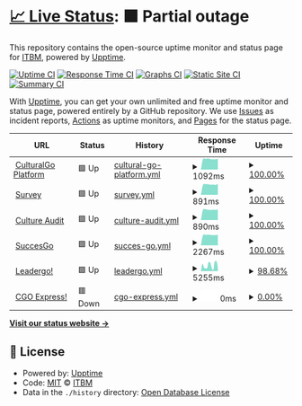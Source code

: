 # [📈 Live Status](https://itbm-services.github.io/monitoring): <!--live status--> **🟧 Partial outage**

This repository contains the open-source uptime monitor and status page for [ITBM](https://itbm-services.github.io/monitoring), powered by [Upptime](https://github.com/upptime/upptime).

[![Uptime CI](https://github.com/itbm-services/monitoring/workflows/Uptime%20CI/badge.svg)](https://github.com/itbm-services/monitoring/actions?query=workflow%3A%22Uptime+CI%22)
[![Response Time CI](https://github.com/itbm-services/monitoring/workflows/Response%20Time%20CI/badge.svg)](https://github.com/itbm-services/monitoring/actions?query=workflow%3A%22Response+Time+CI%22)
[![Graphs CI](https://github.com/itbm-services/monitoring/workflows/Graphs%20CI/badge.svg)](https://github.com/itbm-services/monitoring/actions?query=workflow%3A%22Graphs+CI%22)
[![Static Site CI](https://github.com/itbm-services/monitoring/workflows/Static%20Site%20CI/badge.svg)](https://github.com/itbm-services/monitoring/actions?query=workflow%3A%22Static+Site+CI%22)
[![Summary CI](https://github.com/itbm-services/monitoring/workflows/Summary%20CI/badge.svg)](https://github.com/itbm-services/monitoring/actions?query=workflow%3A%22Summary+CI%22)

With [Upptime](https://upptime.js.org), you can get your own unlimited and free uptime monitor and status page, powered entirely by a GitHub repository. We use [Issues](https://github.com/itbm-services/monitoring/issues) as incident reports, [Actions](https://github.com/itbm-services/monitoring/actions) as uptime monitors, and [Pages](https://itbm-services.github.io/monitoring) for the status page.

<!--start: status pages-->
<!-- This summary is generated by Upptime (https://github.com/upptime/upptime) -->
<!-- Do not edit this manually, your changes will be overwritten -->
<!-- prettier-ignore -->
| URL | Status | History | Response Time | Uptime |
| --- | ------ | ------- | ------------- | ------ |
| <img alt="" src="https://icons.duckduckgo.com/ip3/culturalgo.com.ico" height="13"> [CulturalGo Platform](https://culturalgo.com/plataform) | 🟩 Up | [cultural-go-platform.yml](https://github.com/itbm-services/monitoring/commits/HEAD/history/cultural-go-platform.yml) | <details><summary><img alt="Response time graph" src="./graphs/cultural-go-platform/response-time-week.png" height="20"> 1092ms</summary><br><a href="https://itbm-services.github.io/monitoring/history/cultural-go-platform"><img alt="Response time 1133" src="https://img.shields.io/endpoint?url=https%3A%2F%2Fraw.githubusercontent.com%2Fitbm-services%2Fmonitoring%2FHEAD%2Fapi%2Fcultural-go-platform%2Fresponse-time.json"></a><br><a href="https://itbm-services.github.io/monitoring/history/cultural-go-platform"><img alt="24-hour response time 915" src="https://img.shields.io/endpoint?url=https%3A%2F%2Fraw.githubusercontent.com%2Fitbm-services%2Fmonitoring%2FHEAD%2Fapi%2Fcultural-go-platform%2Fresponse-time-day.json"></a><br><a href="https://itbm-services.github.io/monitoring/history/cultural-go-platform"><img alt="7-day response time 1092" src="https://img.shields.io/endpoint?url=https%3A%2F%2Fraw.githubusercontent.com%2Fitbm-services%2Fmonitoring%2FHEAD%2Fapi%2Fcultural-go-platform%2Fresponse-time-week.json"></a><br><a href="https://itbm-services.github.io/monitoring/history/cultural-go-platform"><img alt="30-day response time 1070" src="https://img.shields.io/endpoint?url=https%3A%2F%2Fraw.githubusercontent.com%2Fitbm-services%2Fmonitoring%2FHEAD%2Fapi%2Fcultural-go-platform%2Fresponse-time-month.json"></a><br><a href="https://itbm-services.github.io/monitoring/history/cultural-go-platform"><img alt="1-year response time 1093" src="https://img.shields.io/endpoint?url=https%3A%2F%2Fraw.githubusercontent.com%2Fitbm-services%2Fmonitoring%2FHEAD%2Fapi%2Fcultural-go-platform%2Fresponse-time-year.json"></a></details> | <details><summary><a href="https://itbm-services.github.io/monitoring/history/cultural-go-platform">100.00%</a></summary><a href="https://itbm-services.github.io/monitoring/history/cultural-go-platform"><img alt="All-time uptime 98.86%" src="https://img.shields.io/endpoint?url=https%3A%2F%2Fraw.githubusercontent.com%2Fitbm-services%2Fmonitoring%2FHEAD%2Fapi%2Fcultural-go-platform%2Fuptime.json"></a><br><a href="https://itbm-services.github.io/monitoring/history/cultural-go-platform"><img alt="24-hour uptime 100.00%" src="https://img.shields.io/endpoint?url=https%3A%2F%2Fraw.githubusercontent.com%2Fitbm-services%2Fmonitoring%2FHEAD%2Fapi%2Fcultural-go-platform%2Fuptime-day.json"></a><br><a href="https://itbm-services.github.io/monitoring/history/cultural-go-platform"><img alt="7-day uptime 100.00%" src="https://img.shields.io/endpoint?url=https%3A%2F%2Fraw.githubusercontent.com%2Fitbm-services%2Fmonitoring%2FHEAD%2Fapi%2Fcultural-go-platform%2Fuptime-week.json"></a><br><a href="https://itbm-services.github.io/monitoring/history/cultural-go-platform"><img alt="30-day uptime 100.00%" src="https://img.shields.io/endpoint?url=https%3A%2F%2Fraw.githubusercontent.com%2Fitbm-services%2Fmonitoring%2FHEAD%2Fapi%2Fcultural-go-platform%2Fuptime-month.json"></a><br><a href="https://itbm-services.github.io/monitoring/history/cultural-go-platform"><img alt="1-year uptime 99.93%" src="https://img.shields.io/endpoint?url=https%3A%2F%2Fraw.githubusercontent.com%2Fitbm-services%2Fmonitoring%2FHEAD%2Fapi%2Fcultural-go-platform%2Fuptime-year.json"></a></details>
| <img alt="" src="https://icons.duckduckgo.com/ip3/newsurvey.culturalgo.com.ico" height="13"> [Survey](https://newsurvey.culturalgo.com/) | 🟩 Up | [survey.yml](https://github.com/itbm-services/monitoring/commits/HEAD/history/survey.yml) | <details><summary><img alt="Response time graph" src="./graphs/survey/response-time-week.png" height="20"> 891ms</summary><br><a href="https://itbm-services.github.io/monitoring/history/survey"><img alt="Response time 877" src="https://img.shields.io/endpoint?url=https%3A%2F%2Fraw.githubusercontent.com%2Fitbm-services%2Fmonitoring%2FHEAD%2Fapi%2Fsurvey%2Fresponse-time.json"></a><br><a href="https://itbm-services.github.io/monitoring/history/survey"><img alt="24-hour response time 744" src="https://img.shields.io/endpoint?url=https%3A%2F%2Fraw.githubusercontent.com%2Fitbm-services%2Fmonitoring%2FHEAD%2Fapi%2Fsurvey%2Fresponse-time-day.json"></a><br><a href="https://itbm-services.github.io/monitoring/history/survey"><img alt="7-day response time 891" src="https://img.shields.io/endpoint?url=https%3A%2F%2Fraw.githubusercontent.com%2Fitbm-services%2Fmonitoring%2FHEAD%2Fapi%2Fsurvey%2Fresponse-time-week.json"></a><br><a href="https://itbm-services.github.io/monitoring/history/survey"><img alt="30-day response time 877" src="https://img.shields.io/endpoint?url=https%3A%2F%2Fraw.githubusercontent.com%2Fitbm-services%2Fmonitoring%2FHEAD%2Fapi%2Fsurvey%2Fresponse-time-month.json"></a><br><a href="https://itbm-services.github.io/monitoring/history/survey"><img alt="1-year response time 879" src="https://img.shields.io/endpoint?url=https%3A%2F%2Fraw.githubusercontent.com%2Fitbm-services%2Fmonitoring%2FHEAD%2Fapi%2Fsurvey%2Fresponse-time-year.json"></a></details> | <details><summary><a href="https://itbm-services.github.io/monitoring/history/survey">100.00%</a></summary><a href="https://itbm-services.github.io/monitoring/history/survey"><img alt="All-time uptime 99.95%" src="https://img.shields.io/endpoint?url=https%3A%2F%2Fraw.githubusercontent.com%2Fitbm-services%2Fmonitoring%2FHEAD%2Fapi%2Fsurvey%2Fuptime.json"></a><br><a href="https://itbm-services.github.io/monitoring/history/survey"><img alt="24-hour uptime 100.00%" src="https://img.shields.io/endpoint?url=https%3A%2F%2Fraw.githubusercontent.com%2Fitbm-services%2Fmonitoring%2FHEAD%2Fapi%2Fsurvey%2Fuptime-day.json"></a><br><a href="https://itbm-services.github.io/monitoring/history/survey"><img alt="7-day uptime 100.00%" src="https://img.shields.io/endpoint?url=https%3A%2F%2Fraw.githubusercontent.com%2Fitbm-services%2Fmonitoring%2FHEAD%2Fapi%2Fsurvey%2Fuptime-week.json"></a><br><a href="https://itbm-services.github.io/monitoring/history/survey"><img alt="30-day uptime 100.00%" src="https://img.shields.io/endpoint?url=https%3A%2F%2Fraw.githubusercontent.com%2Fitbm-services%2Fmonitoring%2FHEAD%2Fapi%2Fsurvey%2Fuptime-month.json"></a><br><a href="https://itbm-services.github.io/monitoring/history/survey"><img alt="1-year uptime 99.93%" src="https://img.shields.io/endpoint?url=https%3A%2F%2Fraw.githubusercontent.com%2Fitbm-services%2Fmonitoring%2FHEAD%2Fapi%2Fsurvey%2Fuptime-year.json"></a></details>
| <img alt="" src="https://icons.duckduckgo.com/ip3/culture04.culturalgo.com.ico" height="13"> [Culture Audit](https://culture04.culturalgo.com:8443/) | 🟩 Up | [culture-audit.yml](https://github.com/itbm-services/monitoring/commits/HEAD/history/culture-audit.yml) | <details><summary><img alt="Response time graph" src="./graphs/culture-audit/response-time-week.png" height="20"> 890ms</summary><br><a href="https://itbm-services.github.io/monitoring/history/culture-audit"><img alt="Response time 889" src="https://img.shields.io/endpoint?url=https%3A%2F%2Fraw.githubusercontent.com%2Fitbm-services%2Fmonitoring%2FHEAD%2Fapi%2Fculture-audit%2Fresponse-time.json"></a><br><a href="https://itbm-services.github.io/monitoring/history/culture-audit"><img alt="24-hour response time 751" src="https://img.shields.io/endpoint?url=https%3A%2F%2Fraw.githubusercontent.com%2Fitbm-services%2Fmonitoring%2FHEAD%2Fapi%2Fculture-audit%2Fresponse-time-day.json"></a><br><a href="https://itbm-services.github.io/monitoring/history/culture-audit"><img alt="7-day response time 890" src="https://img.shields.io/endpoint?url=https%3A%2F%2Fraw.githubusercontent.com%2Fitbm-services%2Fmonitoring%2FHEAD%2Fapi%2Fculture-audit%2Fresponse-time-week.json"></a><br><a href="https://itbm-services.github.io/monitoring/history/culture-audit"><img alt="30-day response time 884" src="https://img.shields.io/endpoint?url=https%3A%2F%2Fraw.githubusercontent.com%2Fitbm-services%2Fmonitoring%2FHEAD%2Fapi%2Fculture-audit%2Fresponse-time-month.json"></a><br><a href="https://itbm-services.github.io/monitoring/history/culture-audit"><img alt="1-year response time 895" src="https://img.shields.io/endpoint?url=https%3A%2F%2Fraw.githubusercontent.com%2Fitbm-services%2Fmonitoring%2FHEAD%2Fapi%2Fculture-audit%2Fresponse-time-year.json"></a></details> | <details><summary><a href="https://itbm-services.github.io/monitoring/history/culture-audit">100.00%</a></summary><a href="https://itbm-services.github.io/monitoring/history/culture-audit"><img alt="All-time uptime 83.63%" src="https://img.shields.io/endpoint?url=https%3A%2F%2Fraw.githubusercontent.com%2Fitbm-services%2Fmonitoring%2FHEAD%2Fapi%2Fculture-audit%2Fuptime.json"></a><br><a href="https://itbm-services.github.io/monitoring/history/culture-audit"><img alt="24-hour uptime 100.00%" src="https://img.shields.io/endpoint?url=https%3A%2F%2Fraw.githubusercontent.com%2Fitbm-services%2Fmonitoring%2FHEAD%2Fapi%2Fculture-audit%2Fuptime-day.json"></a><br><a href="https://itbm-services.github.io/monitoring/history/culture-audit"><img alt="7-day uptime 100.00%" src="https://img.shields.io/endpoint?url=https%3A%2F%2Fraw.githubusercontent.com%2Fitbm-services%2Fmonitoring%2FHEAD%2Fapi%2Fculture-audit%2Fuptime-week.json"></a><br><a href="https://itbm-services.github.io/monitoring/history/culture-audit"><img alt="30-day uptime 99.95%" src="https://img.shields.io/endpoint?url=https%3A%2F%2Fraw.githubusercontent.com%2Fitbm-services%2Fmonitoring%2FHEAD%2Fapi%2Fculture-audit%2Fuptime-month.json"></a><br><a href="https://itbm-services.github.io/monitoring/history/culture-audit"><img alt="1-year uptime 77.01%" src="https://img.shields.io/endpoint?url=https%3A%2F%2Fraw.githubusercontent.com%2Fitbm-services%2Fmonitoring%2FHEAD%2Fapi%2Fculture-audit%2Fuptime-year.json"></a></details>
| <img alt="" src="https://icons.duckduckgo.com/ip3/success.culturalgo.com.ico" height="13"> [SuccesGo](https://success.culturalgo.com/) | 🟩 Up | [succes-go.yml](https://github.com/itbm-services/monitoring/commits/HEAD/history/succes-go.yml) | <details><summary><img alt="Response time graph" src="./graphs/succes-go/response-time-week.png" height="20"> 2267ms</summary><br><a href="https://itbm-services.github.io/monitoring/history/succes-go"><img alt="Response time 1731" src="https://img.shields.io/endpoint?url=https%3A%2F%2Fraw.githubusercontent.com%2Fitbm-services%2Fmonitoring%2FHEAD%2Fapi%2Fsucces-go%2Fresponse-time.json"></a><br><a href="https://itbm-services.github.io/monitoring/history/succes-go"><img alt="24-hour response time 2075" src="https://img.shields.io/endpoint?url=https%3A%2F%2Fraw.githubusercontent.com%2Fitbm-services%2Fmonitoring%2FHEAD%2Fapi%2Fsucces-go%2Fresponse-time-day.json"></a><br><a href="https://itbm-services.github.io/monitoring/history/succes-go"><img alt="7-day response time 2267" src="https://img.shields.io/endpoint?url=https%3A%2F%2Fraw.githubusercontent.com%2Fitbm-services%2Fmonitoring%2FHEAD%2Fapi%2Fsucces-go%2Fresponse-time-week.json"></a><br><a href="https://itbm-services.github.io/monitoring/history/succes-go"><img alt="30-day response time 2327" src="https://img.shields.io/endpoint?url=https%3A%2F%2Fraw.githubusercontent.com%2Fitbm-services%2Fmonitoring%2FHEAD%2Fapi%2Fsucces-go%2Fresponse-time-month.json"></a><br><a href="https://itbm-services.github.io/monitoring/history/succes-go"><img alt="1-year response time 1711" src="https://img.shields.io/endpoint?url=https%3A%2F%2Fraw.githubusercontent.com%2Fitbm-services%2Fmonitoring%2FHEAD%2Fapi%2Fsucces-go%2Fresponse-time-year.json"></a></details> | <details><summary><a href="https://itbm-services.github.io/monitoring/history/succes-go">100.00%</a></summary><a href="https://itbm-services.github.io/monitoring/history/succes-go"><img alt="All-time uptime 99.70%" src="https://img.shields.io/endpoint?url=https%3A%2F%2Fraw.githubusercontent.com%2Fitbm-services%2Fmonitoring%2FHEAD%2Fapi%2Fsucces-go%2Fuptime.json"></a><br><a href="https://itbm-services.github.io/monitoring/history/succes-go"><img alt="24-hour uptime 100.00%" src="https://img.shields.io/endpoint?url=https%3A%2F%2Fraw.githubusercontent.com%2Fitbm-services%2Fmonitoring%2FHEAD%2Fapi%2Fsucces-go%2Fuptime-day.json"></a><br><a href="https://itbm-services.github.io/monitoring/history/succes-go"><img alt="7-day uptime 100.00%" src="https://img.shields.io/endpoint?url=https%3A%2F%2Fraw.githubusercontent.com%2Fitbm-services%2Fmonitoring%2FHEAD%2Fapi%2Fsucces-go%2Fuptime-week.json"></a><br><a href="https://itbm-services.github.io/monitoring/history/succes-go"><img alt="30-day uptime 100.00%" src="https://img.shields.io/endpoint?url=https%3A%2F%2Fraw.githubusercontent.com%2Fitbm-services%2Fmonitoring%2FHEAD%2Fapi%2Fsucces-go%2Fuptime-month.json"></a><br><a href="https://itbm-services.github.io/monitoring/history/succes-go"><img alt="1-year uptime 99.59%" src="https://img.shields.io/endpoint?url=https%3A%2F%2Fraw.githubusercontent.com%2Fitbm-services%2Fmonitoring%2FHEAD%2Fapi%2Fsucces-go%2Fuptime-year.json"></a></details>
| <img alt="" src="https://icons.duckduckgo.com/ip3/leadergo.org.ico" height="13"> [Leadergo!](https://leadergo.org/) | 🟩 Up | [leadergo.yml](https://github.com/itbm-services/monitoring/commits/HEAD/history/leadergo.yml) | <details><summary><img alt="Response time graph" src="./graphs/leadergo/response-time-week.png" height="20"> 5255ms</summary><br><a href="https://itbm-services.github.io/monitoring/history/leadergo"><img alt="Response time 4219" src="https://img.shields.io/endpoint?url=https%3A%2F%2Fraw.githubusercontent.com%2Fitbm-services%2Fmonitoring%2FHEAD%2Fapi%2Fleadergo%2Fresponse-time.json"></a><br><a href="https://itbm-services.github.io/monitoring/history/leadergo"><img alt="24-hour response time 2496" src="https://img.shields.io/endpoint?url=https%3A%2F%2Fraw.githubusercontent.com%2Fitbm-services%2Fmonitoring%2FHEAD%2Fapi%2Fleadergo%2Fresponse-time-day.json"></a><br><a href="https://itbm-services.github.io/monitoring/history/leadergo"><img alt="7-day response time 5255" src="https://img.shields.io/endpoint?url=https%3A%2F%2Fraw.githubusercontent.com%2Fitbm-services%2Fmonitoring%2FHEAD%2Fapi%2Fleadergo%2Fresponse-time-week.json"></a><br><a href="https://itbm-services.github.io/monitoring/history/leadergo"><img alt="30-day response time 4356" src="https://img.shields.io/endpoint?url=https%3A%2F%2Fraw.githubusercontent.com%2Fitbm-services%2Fmonitoring%2FHEAD%2Fapi%2Fleadergo%2Fresponse-time-month.json"></a><br><a href="https://itbm-services.github.io/monitoring/history/leadergo"><img alt="1-year response time 3301" src="https://img.shields.io/endpoint?url=https%3A%2F%2Fraw.githubusercontent.com%2Fitbm-services%2Fmonitoring%2FHEAD%2Fapi%2Fleadergo%2Fresponse-time-year.json"></a></details> | <details><summary><a href="https://itbm-services.github.io/monitoring/history/leadergo">98.68%</a></summary><a href="https://itbm-services.github.io/monitoring/history/leadergo"><img alt="All-time uptime 99.75%" src="https://img.shields.io/endpoint?url=https%3A%2F%2Fraw.githubusercontent.com%2Fitbm-services%2Fmonitoring%2FHEAD%2Fapi%2Fleadergo%2Fuptime.json"></a><br><a href="https://itbm-services.github.io/monitoring/history/leadergo"><img alt="24-hour uptime 100.00%" src="https://img.shields.io/endpoint?url=https%3A%2F%2Fraw.githubusercontent.com%2Fitbm-services%2Fmonitoring%2FHEAD%2Fapi%2Fleadergo%2Fuptime-day.json"></a><br><a href="https://itbm-services.github.io/monitoring/history/leadergo"><img alt="7-day uptime 98.68%" src="https://img.shields.io/endpoint?url=https%3A%2F%2Fraw.githubusercontent.com%2Fitbm-services%2Fmonitoring%2FHEAD%2Fapi%2Fleadergo%2Fuptime-week.json"></a><br><a href="https://itbm-services.github.io/monitoring/history/leadergo"><img alt="30-day uptime 99.49%" src="https://img.shields.io/endpoint?url=https%3A%2F%2Fraw.githubusercontent.com%2Fitbm-services%2Fmonitoring%2FHEAD%2Fapi%2Fleadergo%2Fuptime-month.json"></a><br><a href="https://itbm-services.github.io/monitoring/history/leadergo"><img alt="1-year uptime 99.74%" src="https://img.shields.io/endpoint?url=https%3A%2F%2Fraw.githubusercontent.com%2Fitbm-services%2Fmonitoring%2FHEAD%2Fapi%2Fleadergo%2Fuptime-year.json"></a></details>
| <img alt="" src="https://icons.duckduckgo.com/ip3/cgoxgptw.culturalgo.com.ico" height="13"> [CGO Express!](https://cgoxgptw.culturalgo.com/) | 🟥 Down | [cgo-express.yml](https://github.com/itbm-services/monitoring/commits/HEAD/history/cgo-express.yml) | <details><summary><img alt="Response time graph" src="./graphs/cgo-express/response-time-week.png" height="20"> 0ms</summary><br><a href="https://itbm-services.github.io/monitoring/history/cgo-express"><img alt="Response time 878" src="https://img.shields.io/endpoint?url=https%3A%2F%2Fraw.githubusercontent.com%2Fitbm-services%2Fmonitoring%2FHEAD%2Fapi%2Fcgo-express%2Fresponse-time.json"></a><br><a href="https://itbm-services.github.io/monitoring/history/cgo-express"><img alt="24-hour response time 0" src="https://img.shields.io/endpoint?url=https%3A%2F%2Fraw.githubusercontent.com%2Fitbm-services%2Fmonitoring%2FHEAD%2Fapi%2Fcgo-express%2Fresponse-time-day.json"></a><br><a href="https://itbm-services.github.io/monitoring/history/cgo-express"><img alt="7-day response time 0" src="https://img.shields.io/endpoint?url=https%3A%2F%2Fraw.githubusercontent.com%2Fitbm-services%2Fmonitoring%2FHEAD%2Fapi%2Fcgo-express%2Fresponse-time-week.json"></a><br><a href="https://itbm-services.github.io/monitoring/history/cgo-express"><img alt="30-day response time 0" src="https://img.shields.io/endpoint?url=https%3A%2F%2Fraw.githubusercontent.com%2Fitbm-services%2Fmonitoring%2FHEAD%2Fapi%2Fcgo-express%2Fresponse-time-month.json"></a><br><a href="https://itbm-services.github.io/monitoring/history/cgo-express"><img alt="1-year response time 880" src="https://img.shields.io/endpoint?url=https%3A%2F%2Fraw.githubusercontent.com%2Fitbm-services%2Fmonitoring%2FHEAD%2Fapi%2Fcgo-express%2Fresponse-time-year.json"></a></details> | <details><summary><a href="https://itbm-services.github.io/monitoring/history/cgo-express">0.00%</a></summary><a href="https://itbm-services.github.io/monitoring/history/cgo-express"><img alt="All-time uptime 89.36%" src="https://img.shields.io/endpoint?url=https%3A%2F%2Fraw.githubusercontent.com%2Fitbm-services%2Fmonitoring%2FHEAD%2Fapi%2Fcgo-express%2Fuptime.json"></a><br><a href="https://itbm-services.github.io/monitoring/history/cgo-express"><img alt="24-hour uptime 0.00%" src="https://img.shields.io/endpoint?url=https%3A%2F%2Fraw.githubusercontent.com%2Fitbm-services%2Fmonitoring%2FHEAD%2Fapi%2Fcgo-express%2Fuptime-day.json"></a><br><a href="https://itbm-services.github.io/monitoring/history/cgo-express"><img alt="7-day uptime 0.00%" src="https://img.shields.io/endpoint?url=https%3A%2F%2Fraw.githubusercontent.com%2Fitbm-services%2Fmonitoring%2FHEAD%2Fapi%2Fcgo-express%2Fuptime-week.json"></a><br><a href="https://itbm-services.github.io/monitoring/history/cgo-express"><img alt="30-day uptime 1.38%" src="https://img.shields.io/endpoint?url=https%3A%2F%2Fraw.githubusercontent.com%2Fitbm-services%2Fmonitoring%2FHEAD%2Fapi%2Fcgo-express%2Fuptime-month.json"></a><br><a href="https://itbm-services.github.io/monitoring/history/cgo-express"><img alt="1-year uptime 85.04%" src="https://img.shields.io/endpoint?url=https%3A%2F%2Fraw.githubusercontent.com%2Fitbm-services%2Fmonitoring%2FHEAD%2Fapi%2Fcgo-express%2Fuptime-year.json"></a></details>

<!--end: status pages-->

[**Visit our status website →**](https://itbm-services.github.io/monitoring)

## 📄 License

- Powered by: [Upptime](https://github.com/upptime/upptime)
- Code: [MIT](./LICENSE) © [ITBM](https://itbm-services.github.io/monitoring)
- Data in the `./history` directory: [Open Database License](https://opendatacommons.org/licenses/odbl/1-0/)
